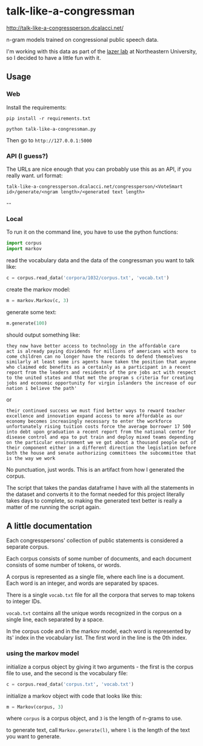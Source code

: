 talk-like-a-congressman
=======================

http://talk-like-a-congressperson.dcalacci.net/

n-gram models trained on congressional public speech data.

I'm working with this data as part of the
[lazer lab](http://www.lazerlab.net) at Northeastern University, so I decided
to have a little fun with it.

## Usage

### Web

Install the requirements:

```
pip install -r requirements.txt
```

```
python talk-like-a-congressman.py
```
Then go to `http://127.0.0.1:5000`


### API (I guess?)
The URLs are nice enough that you can probably use this as an API, if you really want.
url format:

```
talk-like-a-congressperson.dcalacci.net/congressperson/<VoteSmart id>/generate/<ngram length>/<generated text length>
```

--
### Local

To run it on the command line, you have to use the python functions:

```python
import corpus
import markov
```

read the vocabulary data and the data of the congressman you want to talk like:

```python
c = corpus.read_data('corpora/1032/corpus.txt', 'vocab.txt')
```

create the markov model:

```python
m = markov.Markov(c, 3)
```

generate some text:

```python
m.generate(100)
```
should output something like:

```
they now have better access to technology in the affordable care
act is already paying dividends for millions of americans with more to
come children can no longer have the records to defend themselves
similarly at least some irs agents have taken the position that anyone
who claimed edc benefits as a certainly as a participant in a recent
report from the leaders and residents of the pre jobs act with respect
to the united states and that met the program s criteria for creating
jobs and economic opportunity for virgin islanders the increase of our
nation i believe the path'
```

or

```
their continued success we must find better ways to reward teacher
excellence and innovation expand access to more affordable as our
economy becomes increasingly necessary to enter the workforce
unfortunately rising tuition costs force the average borrower 17 500
into debt upon graduation a recent report from the national center for
disease control and epa to put train and deploy mixed teams depending
on the particular environment we ve got about a thousand people out of
their component either in a different direction the legislation before
both the house and senate authorizing committees the subcommittee that
is the way we work
```

No punctuation, just words. This is an artifact from how I generated
the corpus.

The script that takes the pandas dataframe I have with all the
statements in the dataset and converts it to the format needed for
this project literally takes days to complete, so making the generated
text better is really a matter of me running the script again.


## A little documentation

Each congresspersons' collection of public statements is considered a
separate corpus.

Each corpus consists of some number of documents, and each document
consists of some number of tokens, or words.

A corpus is represented as a single file, where each line is a
document. Each word is an integer, and words are separated by spaces.

There is a single `vocab.txt` file for all the corpora that serves to
map tokens to integer IDs.

`vocab.txt` contains all the unique words recognized in the corpus on
a single line, each separated by a space.

In the corpus code and in the markov model, each word is represented
by its' index in the vocabulary list. The first word in the line is
the 0th index.

### using the markov model

initialize a corpus object by giving it two arguments - the first is
the corpus file to use, and the second is the vocabulary file:

```python
c = corpus.read_data('corpus.txt', 'vocab.txt')
```

initialize a markov object with code that looks like this:

```python
m = Markov(corpus, 3)
```

where `corpus` is a corpus object, and `3` is the length of n-grams to use.

to generate text, call `Markov.generate(l)`, where `l` is the length
of the text you want to generate.


